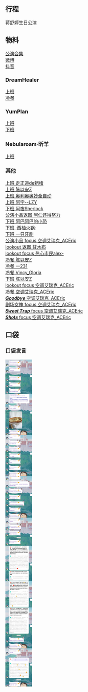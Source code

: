 ## 行程
蒋舒婷生日公演

## 物料
[公演合集](https://www.bilibili.com/video/BV1iP4y13738)<br>
[微博](https://weibo.com/5228056212/L4H5TwHbT)<br>
[抖音](https://www.douyin.com/video/7038100255388241188)
### DreamHealer
[上班](https://weibo.com/6375088879/L4DSDi4sm)<br>
[冷餐](https://weibo.com/6375088879/L4FAlAtEj)<br>
### YumPlan
[上班](https://weibo.com/7335378002/L4DUt0JTI)<br>
[下班](https://weibo.com/7335378002/L4HHIdhks)<br>
### Nebularoam·昕羊
[上班](https://weibo.com/7584954147/L4Ery3xGG)
### 其他
[上班 走正道de魍绪](https://weibo.com/6491366705/L4DQz4EIQ)<br>
[上班 陈以安Z](https://weibo.com/6430855949/L4DW8uhVo)<br>
[上班 奥利奥奥妙全自动](https://weibo.com/6421281458/L4E0o30G7)<br>
[上班 阿宇--LZY](https://weibo.com/5499807573/L4GariYws)<br>
[下班 阿夜Sherlock](https://weibo.com/7591734803/L4HbEv4xJ)<br>
[公演小品返图 阿仁还得努力](https://weibo.com/3984479942/L4HmSDyrX)<br>
[下班 阿巴阿巴的小恐](https://weibo.com/2811830851/L4Hvkd8yg)<br>
[下班 ·西柚火锅·](https://weibo.com/1657088840/L4Ie0vHSI)<br>
[下班 一只牙刷](https://weibo.com/1856999022/L4HM68TRF)<br>
[公演小品 focus 空调艾瑞克_ACEric](https://weibo.com/6284574909/L4PQc7LM8)<br>
[lookout 返图 甘木布](https://weibo.com/2021406677/L4MLRD2hJ)<br>
[lookout focus 热心市民alex-](https://weibo.com/2971625284/L4MhtcvT0J)<br>
[冷餐 陈以安Z](https://weibo.com/6430855949/L4M7G1Lek)<br>
[冷餐 一231](https://weibo.com/6067142592/L4Rd3iw4Z)<br>
[冷餐 Vincy_Gloria](https://weibo.com/2371299442/L58CQeNG3)<br>
[下班 陈以安Z](https://weibo.com/6430855949/L4VkJfqiY)<br>
[lookout focus 空调艾瑞克_ACEric](https://weibo.com/6284574909/L4Q145vSf)<br>
[冷餐 空调艾瑞克_ACEric](https://weibo.com/6284574909/L53MW6T8v)<br>
[𝑮𝒐𝒐𝒅𝒃𝒚𝒆 空调艾瑞克_ACEric](https://weibo.com/6284574909/L57w4l4QO)<br>
[剧场女神 focus 空调艾瑞克_ACEric](https://weibo.com/6284574909/L4ZgV8Eyr)<br>
[𝑺𝒘𝒆𝒆𝒕 𝑻𝒓𝒂𝒑 focus 空调艾瑞克_ACEric](https://weibo.com/6284574909/L5c3QaucC)<br>
[𝑺𝒉𝒐𝒕𝒔 focus 空调艾瑞克_ACEric](https://weibo.com/6284574909/L5fqGBZbA)<br>
## 口袋
### 口袋发言
![口袋发言](./pocket48/imgs/messages1.jpeg)<br>


